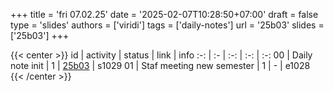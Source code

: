 +++
title = 'fri 07.02.25'
date = '2025-02-07T10:28:50+07:00'
draft = false
type = 'slides'
authors = ['viridi']
tags = ['daily-notes']
url = '25b03'
slides = ['25b03']
+++

{{< center >}}
id | activity | status | link | info
:-: | :- | :-: | :-: | :-:
00 | Daily note init                 | 1 | [25b03](/notes/25b03) | s1029
01 | Staf meeting new semester       | 1 | - | e1028
{{< /center >}}

